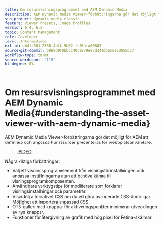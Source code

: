 ```yaml
---
title: Om resursvisningsprogrammet med AEM Dynamic Media
description: AEM Dynamic Media Viewer-förbättringarna gör det möjligt för AEM att definiera och anpassa hur resurser presenteras för webbplatsanvändare.
sub-product: dynamic media classic
feature: Viewer Presets, Image Profiles
version: 6.4, 6.5
topic: Content Management
role: Developer
level: Intermediate
exl-id: db4fc561-2368-4df8-9b02-fc08afa00805
source-git-commit: b069d958bbcc40c0079e87d342db6c5e53055bc7
workflow-type: tm+mt
source-wordcount: '119'
ht-degree: 0%

---
```


# Om resursvisningsprogrammet med AEM Dynamic Media{#understanding-the-asset-viewer-with-aem-dynamic-media}

AEM Dynamic Media Viewer-förbättringarna gör det möjligt för AEM att definiera och anpassa hur resurser presenteras för webbplatsanvändare.

>[!VIDEO](https://video.tv.adobe.com/v/17783/?quality=9&learn=on)

Några viktiga förbättringar:

* Välj ett visningsprogramelement från visningsförinställningen och anpassa inställningarna utan att behöva känna till visningsprogramkomponenten.
* Användbara verktygstips för modifierare som förklarar visningsinställningar och parametrar.
* Visa/dölj alternativet CSS om du vill göra avancerade CSS-ändringar. Möjlighet att importera anpassad CSS.
* OTB-galleri med knappar för aktiveringspunkter minimerar utvecklingen av nya knappar.
* Funktioner för återgivning av grafik med hög pixel för Retina-skärmar.
